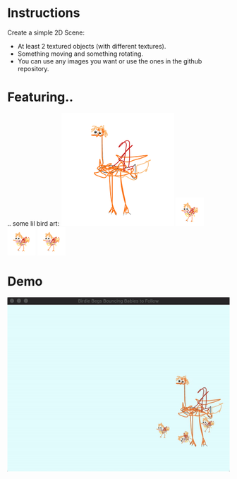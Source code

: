 # Instructions
Create a simple 2D Scene:
- At least 2 textured objects (with different textures).
- Something moving and something rotating.
- You can use any images you want or use the ones in the github repository.

# Featuring..
.. some lil bird art:
![birdie](https://raw.githubusercontent.com/mkarroqe/CS3113/master/Class%20Material/Assets/2D%20Sprites/birdie.png "Logo Title Text 1")
![baby](https://raw.githubusercontent.com/mkarroqe/CS3113/master/Class%20Material/Assets/2D%20Sprites/baby_birdie.png "Logo Title Text 1")
![baby](https://raw.githubusercontent.com/mkarroqe/CS3113/master/Class%20Material/Assets/2D%20Sprites/baby_birdie.png "Logo Title Text 1")
![baby](https://raw.githubusercontent.com/mkarroqe/CS3113/master/Class%20Material/Assets/2D%20Sprites/baby_birdie.png "Logo Title Text 1")

# Demo
![fam](https://github.com/mkarroqe/CS3113/blob/master/Simple-Birdie/demo.gif "Logo Title Text 1")
